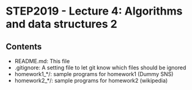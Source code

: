 STEP2019 - Lecture 4: Algorithms and data structures 2
====

Contents
---

 * README.md: This file
 * .gitignore: A setting file to let git know which files should be ignored
 * homework1_*/: sample programs for homework1 (Dummy SNS)
 * homework2_*/: sample programs for homework2 (wikipedia)
